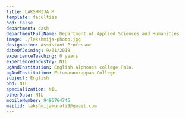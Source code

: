 ```yaml
---
title: LAKSHMIJA M
template: faculties
hod: false
department: dash
departmentFullName: Department of Applied Sciences and Humanities
image: ./lakshmija-photo.jpg
designation: Assistant Professor
dateOfJoining: 9/01/2018
experienceTeaching: 6 years
experienceIndustry: NIL
ugAndInstitution: English,Alphonsa college Pala.
pgAndInstitution: Ettumanoorappan College 
subject: English
phd: NIL
specialization: NIL
otherData: NIL
mobileNumber: 9496764745
mailid: lakshmijamurali9@gmail.com
---
```

